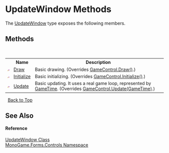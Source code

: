 # UpdateWindow Methods
 

The <a href="8327e97e-c937-17c8-639d-11753054130d">UpdateWindow</a> type exposes the following members.


## Methods
&nbsp;<table><tr><th></th><th>Name</th><th>Description</th></tr><tr><td>![Protected method](media/protmethod.gif "Protected method")</td><td><a href="fe8d5c97-0412-d08e-eaea-7b21902d132c">Draw</a></td><td>
Basic drawing.
 (Overrides <a href="2a8d26ce-f3b9-9674-d10f-6b96057c27c3">GameControl.Draw()</a>.)</td></tr><tr><td>![Protected method](media/protmethod.gif "Protected method")</td><td><a href="e0a59426-8297-8b3f-001b-004031ff8a28">Initialize</a></td><td>
Basic initializing.
 (Overrides <a href="ad517d9c-0b7c-5abc-8d80-db0998992c09">GameControl.Initialize()</a>.)</td></tr><tr><td>![Protected method](media/protmethod.gif "Protected method")</td><td><a href="c66c8b1d-b79f-be74-d7df-6716e21905ca">Update</a></td><td>
Basic updating. It uses a real game loop, represented by <a href="http://msdn2.microsoft.com/en-us/library/bb197031" target="_blank">GameTime</a>.
 (Overrides <a href="c8664d3e-437f-5846-579d-1f16f6ca8423">GameControl.Update(GameTime)</a>.)</td></tr></table>&nbsp;
<a href="#updatewindow-methods">Back to Top</a>

## See Also


#### Reference
<a href="8327e97e-c937-17c8-639d-11753054130d">UpdateWindow Class</a><br /><a href="8f23f06b-3612-edfa-0d1a-0a586d1c5911">MonoGame.Forms.Controls Namespace</a><br />